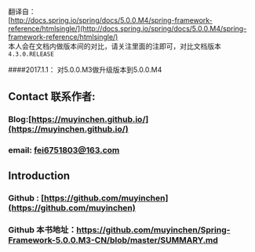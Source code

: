 翻译自：  
[http://docs.spring.io/spring/docs/5.0.0.M4/spring-framework-reference/htmlsingle/](http://docs.spring.io/spring/docs/5.0.0.M4/spring-framework-reference/htmlsingle/)  
本人会在文档内做版本间的对比，请关注里面的注即可，对比文档版本 `4.3.0.RELEASE`



####2017.1.1：
 对5.0.0.M3做升级版本到5.0.0.M4
 
 
 
 
## Contact 联系作者:

### Blog:[https://muyinchen.github.io/](https://muyinchen.github.io/)

### email: fei6751803@163.com

## Introduction

### Github : [https://github.com/muyinchen](https://github.com/muyinchen)
### Github 本书地址：https://github.com/muyinchen/Spring-Framework-5.0.0.M3-CN/blob/master/SUMMARY.md


